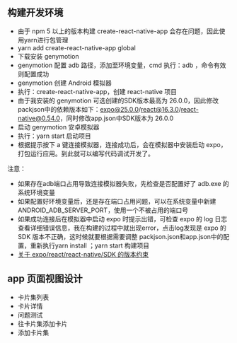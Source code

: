 ## 构建开发环境
* 由于 npm 5 以上的版本构建 create-react-native-app 会存在问题，因此使用yarn进行包管理
* yarn add create-react-native-app global
* 下载安装 genymotion
* genymotion 配置 adb 路径，添加至环境变量，cmd 执行：adb ，命令有效则配置成功
* genymotion 创建 Android 模拟器
* 执行：create-react-native-app，创建 react-native 项目
* 由于我安装的 genymotion 可选创建的SDK版本最高为 26.0.0，因此修改packjson中的依赖版本如下：expo@25.0.0/react@16.3.0/react-native@0.54.0，同时修改app.json中SDK版本为 26.0.0
* 启动 genymotion 安卓模拟器
* 执行：yarn start 启动项目
* 根据提示按下 a 键连接模拟器，连接成功后，会在模拟器中安装启动 expo，打包运行应用。到此就可以编写代码调试开发了。

注意：
* 如果存在adb端口占用导致连接模拟器失败，先检查是否配置好了 adb.exe 的系统环境变量
* 如果配置好环境变量后，还是存在端口占用问题，可以在系统变量中新建 ANDROID_ADB_SERVER_PORT，使用一个不被占用的端口号
* 如果成功连接后在模拟器中启动 expo 时提示出错，可检查 expo 的 log 日志查看详细错误信息，我在构建的过程中就出现error，点击log发现是 expo 的 SDK 版本不正确，这时候就要根据需要调整 packjson.json和app.json中的配置，重新执行yarn install ；yarn start 构建项目
* [关于 expo/react/react-native/SDK 的版本约束](https://github.com/react-community/create-react-native-app/blob/master/VERSIONS.md)

## app 页面视图设计
* 卡片集列表
* 卡片详情
* 问题测试
* 往卡片集添加卡片
* 添加卡片集
